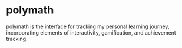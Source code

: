 # polymath
polymath is the interface for tracking my personal learning journey, incorporating elements of interactivity, gamification, and achievement tracking.

